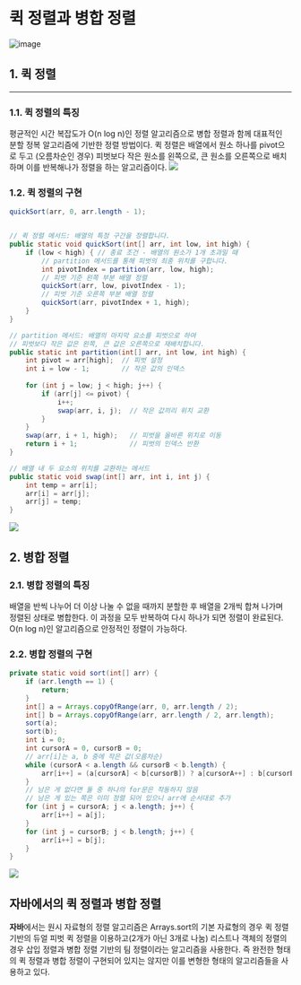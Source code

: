 # 퀵 정렬과 병합 정렬
![image](https://github.com/user-attachments/assets/fd1ebf8c-86cd-4b7a-981b-2652006087a8)

## 1. 퀵 정렬
---
### 1.1. 퀵 정렬의 특징
평균적인 시간 복잡도가 O(n log n)인 정렬 알고리즘으로 병합 정렬과 함께 대표적인 분할 정복 알고리즘에 기반한 정렬 방법이다.
퀵 정렬은 배열에서 원소 하나를 pivot으로 두고 (오름차순인 경우) 피벗보다 작은 원소를 왼쪽으로, 큰 원소를 오른쪽으로 배치하며 이를 반복해나가 정렬을 하는 알고리즘이다.
![](https://velog.velcdn.com/images/hueyjeong/post/6bb63ded-d627-4a97-a558-6a8cf8957812/image.png)

### 1.2. 퀵 정렬의 구현
```java
quickSort(arr, 0, arr.length - 1);


// 퀵 정렬 메서드: 배열의 특정 구간을 정렬합니다.
public static void quickSort(int[] arr, int low, int high) {
    if (low < high) { // 종료 조건 - 배열의 원소가 1개 초과일 때
        // partition 메서드를 통해 피벗의 최종 위치를 구합니다.
        int pivotIndex = partition(arr, low, high);
        // 피벗 기준 왼쪽 부분 배열 정렬
        quickSort(arr, low, pivotIndex - 1);
        // 피벗 기준 오른쪽 부분 배열 정렬
        quickSort(arr, pivotIndex + 1, high);
    }
}

// partition 메서드: 배열의 마지막 요소를 피벗으로 하여
// 피벗보다 작은 값은 왼쪽, 큰 값은 오른쪽으로 재배치합니다.
public static int partition(int[] arr, int low, int high) {
    int pivot = arr[high];  // 피벗 설정
    int i = low - 1;        // 작은 값의 인덱스
    
    for (int j = low; j < high; j++) {
        if (arr[j] <= pivot) {
            i++;
            swap(arr, i, j);  // 작은 값끼리 위치 교환
        }
    }
    swap(arr, i + 1, high);   // 피벗을 올바른 위치로 이동
    return i + 1;             // 피벗의 인덱스 반환
}

// 배열 내 두 요소의 위치를 교환하는 메서드
public static void swap(int[] arr, int i, int j) {
    int temp = arr[i];
    arr[i] = arr[j];
    arr[j] = temp;
}
```
![](https://velog.velcdn.com/images/hueyjeong/post/7b07e601-5c9e-4ce2-a74c-9b430da9969a/image.png)

## 2. 병합 정렬
### 2.1. 병합 정렬의 특징
배열을 반씩 나누어 더 이상 나눌 수 없을 때까지 분할한 후 배열을 2개씩 합쳐 나가며 정렬된 상태로 병합한다. 이 과정을 모두 반복하여 다시 하나가 되면 정렬이 완료된다. O(n log n)인 알고리즘으로 안정적인 정렬이 가능하다.

### 2.2. 병합 정렬의 구현
```java
private static void sort(int[] arr) {
    if (arr.length == 1) {
        return;
    }
    int[] a = Arrays.copyOfRange(arr, 0, arr.length / 2);
    int[] b = Arrays.copyOfRange(arr, arr.length / 2, arr.length);
    sort(a);
    sort(b);
    int i = 0;
    int cursorA = 0, cursorB = 0;
    // arr[i]는 a, b 중에 작은 값(오름차순)
    while (cursorA < a.length && cursorB < b.length) {
        arr[i++] = (a[cursorA] < b[cursorB]) ? a[cursorA++] : b[cursorB++];
    }
    // 남은 게 없다면 둘 중 하나의 for문은 작동하지 않음
    // 남은 게 있는 쪽은 이미 정렬 되어 있으니 arr에 순서대로 추가
    for (int j = cursorA; j < a.length; j++) {
        arr[i++] = a[j];
    }
    for (int j = cursorB; j < b.length; j++) {
        arr[i++] = b[j];
    }
}
```
![](https://velog.velcdn.com/images/hueyjeong/post/f942ab35-8a87-4764-ab8f-9cace233d743/image.png)


## 자바에서의 퀵 정렬과 병합 정렬

**자바**에서는 원시 자료형의 정렬 알고리즘은 Arrays.sort의 기본 자료형의 경우 퀵 정렬 기반의 듀얼 피벗 퀵 정렬을 이용하고(2개가 아닌 3개로 나눔) 리스트나 객체의 정렬의 경우 삽입 정렬과 병합 정렬 기반의 팀 정렬이라는 알고리즘을 사용한다.
즉 완전한 형태의 퀵 정렬과 병합 정렬이 구현되어 있지는 않지만 이를 변형한 형태의 알고리즘들을 사용하고 있다.
